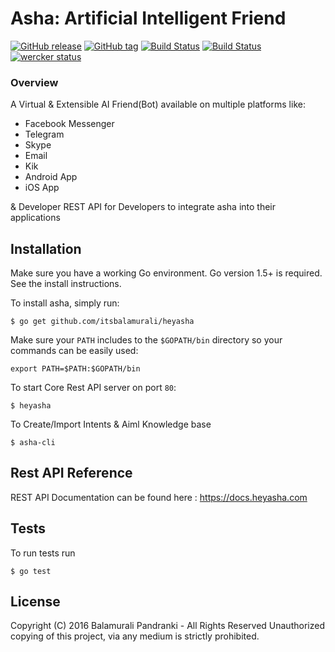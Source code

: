 Asha: Artificial Intelligent Friend
====================================
[![GitHub release](https://img.shields.io/github/release/itsbalamurali/heyasha.svg?maxAge=2592000)](https://github.com/itsbalamurali/heyasha)
[![GitHub tag](https://img.shields.io/github/tag/itsbalamurali/heyasha.svg?maxAge=2592000)](https://github.com/itsbalamurali/heyasha)
[![Build Status](https://travis-ci.com/itsbalamurali/heyasha.svg?token=C7gvCDMuFC47B18pMTgy&branch=master)](https://travis-ci.com/itsbalamurali/heyasha)
[![Build Status](https://semaphoreci.com/api/v1/projects/b0cffd25-cf7f-44b5-8dbf-4f365e0eccd0/836471/badge.svg)](https://semaphoreci.com/itsbalamurali/heyasha)
[![wercker status](https://app.wercker.com/status/3525d3de6c81369ed4000fb74353921d/m "wercker status")](https://app.wercker.com/project/bykey/3525d3de6c81369ed4000fb74353921d)
### Overview

A Virtual & Extensible AI Friend(Bot) available on multiple platforms like:

* Facebook Messenger
* Telegram
* Skype
* Email
* Kik
* Android App
* iOS App

& Developer REST API for Developers to integrate asha into their applications

## Installation

Make sure you have a working Go environment. Go version 1.5+ is required. See the install instructions.

To install asha, simply run:

```
$ go get github.com/itsbalamurali/heyasha
```

Make sure your `PATH` includes to the `$GOPATH/bin` directory so your commands can be easily used:

```
export PATH=$PATH:$GOPATH/bin
```

To start Core Rest API server on port `80`:

```
$ heyasha
```

To Create/Import Intents & Aiml Knowledge base

```
$ asha-cli
```

## Rest API Reference

REST API Documentation can be found here : https://docs.heyasha.com 

## Tests
To run tests run 

```
$ go test
```

## License

Copyright (C) 2016 Balamurali Pandranki - All Rights Reserved
Unauthorized copying of this project, via any medium is strictly prohibited.